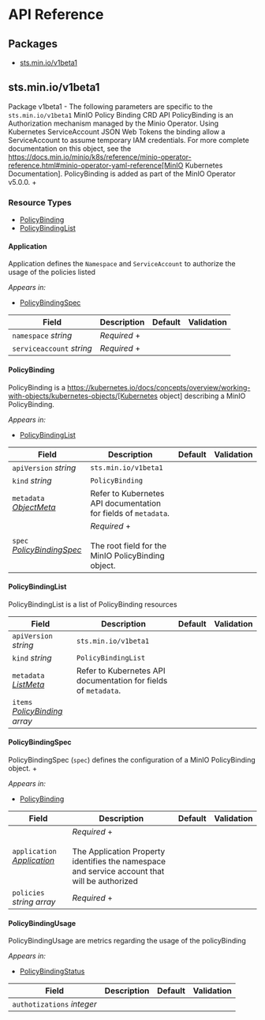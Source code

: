 # API Reference

## Packages
- [sts.min.io/v1beta1](#stsminiov1beta1)


## sts.min.io/v1beta1

Package v1beta1 - The following parameters are specific to the `sts.min.io/v1beta1` MinIO Policy Binding CRD API
PolicyBinding is an Authorization mechanism managed by the Minio Operator.
Using Kubernetes ServiceAccount JSON Web Tokens the binding allow a ServiceAccount to assume temporary IAM credentials.
For more complete documentation on this object, see the https://docs.min.io/minio/k8s/reference/minio-operator-reference.html#minio-operator-yaml-reference[MinIO Kubernetes Documentation].
PolicyBinding is added as part of the MinIO Operator v5.0.0. +

### Resource Types
- [PolicyBinding](#policybinding)
- [PolicyBindingList](#policybindinglist)



#### Application



Application defines the `Namespace` and `ServiceAccount` to authorize the usage of the policies listed



_Appears in:_
- [PolicyBindingSpec](#policybindingspec)

| Field | Description | Default | Validation |
| --- | --- | --- | --- |
| `namespace` _string_ | *Required* + |  |  |
| `serviceaccount` _string_ | *Required* + |  |  |


#### PolicyBinding



PolicyBinding is a https://kubernetes.io/docs/concepts/overview/working-with-objects/kubernetes-objects/[Kubernetes object] describing a MinIO PolicyBinding.



_Appears in:_
- [PolicyBindingList](#policybindinglist)

| Field | Description | Default | Validation |
| --- | --- | --- | --- |
| `apiVersion` _string_ | `sts.min.io/v1beta1` | | |
| `kind` _string_ | `PolicyBinding` | | |
| `metadata` _[ObjectMeta](https://kubernetes.io/docs/reference/generated/kubernetes-api/v1.23/#objectmeta-v1-meta)_ | Refer to Kubernetes API documentation for fields of `metadata`. |  |  |
| `spec` _[PolicyBindingSpec](#policybindingspec)_ | *Required* +<br /><br />The root field for the MinIO PolicyBinding object. |  |  |


#### PolicyBindingList



PolicyBindingList is a list of PolicyBinding resources





| Field | Description | Default | Validation |
| --- | --- | --- | --- |
| `apiVersion` _string_ | `sts.min.io/v1beta1` | | |
| `kind` _string_ | `PolicyBindingList` | | |
| `metadata` _[ListMeta](https://kubernetes.io/docs/reference/generated/kubernetes-api/v1.23/#listmeta-v1-meta)_ | Refer to Kubernetes API documentation for fields of `metadata`. |  |  |
| `items` _[PolicyBinding](#policybinding) array_ |  |  |  |


#### PolicyBindingSpec



PolicyBindingSpec (`spec`) defines the configuration of a MinIO PolicyBinding object. +



_Appears in:_
- [PolicyBinding](#policybinding)

| Field | Description | Default | Validation |
| --- | --- | --- | --- |
| `application` _[Application](#application)_ | *Required* +<br /><br />The Application Property identifies the namespace and service account that will be authorized |  |  |
| `policies` _string array_ | *Required* + |  |  |




#### PolicyBindingUsage



PolicyBindingUsage are metrics regarding the usage of the policyBinding



_Appears in:_
- [PolicyBindingStatus](#policybindingstatus)

| Field | Description | Default | Validation |
| --- | --- | --- | --- |
| `authotizations` _integer_ |  |  |  |


